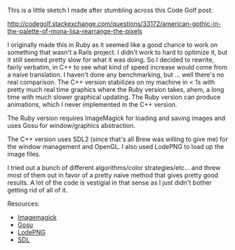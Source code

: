 This is a little sketch I made after stumbling across this Code Golf post:

http://codegolf.stackexchange.com/questions/33172/american-gothic-in-the-palette-of-mona-lisa-rearrange-the-pixels

I originally made this in Ruby as it seemed like a good chance to work on something that wasn't a Rails project. I didn't work to hard to optimize it, but it still seemed pretty slow for what it was doing. So I decided to rewrite, fairly verbatim, in C++ to see what kind of speed increase would come from a naive translation. I haven't done any benchmarking, but ... well there's no real comparison. The C++ version stabilizes on my machine in < 1s with pretty much real time graphics where the Ruby version takes, ahem, a long time with much slower graphical updating. The Ruby version can produce animations, which I never implemented in the C++ version.

The Ruby version requires ImageMagick for loading and saving images and uses Gosu for window/graphics abstraction.

The C++ version uses SDL2 (since that's all Brew was willing to give me) for the window management and OpenGL. I also used LodePNG to load up the image files.

I tried out a bunch of different algorithms/color strategies/etc... and threw most of them out in favor of a pretty naive method that gives pretty good results. A lot of the code is vestigial in that sense as I just didn't bother getting rid of all of it.

Resources:
- [Imagemagick](http://www.imagemagick.org/script/index.php)
- [Gosu](https://www.libgosu.org/)
- [LodePNG](http://lodev.org/lodepng/)
- [SDL](https://www.libsdl.org/)
